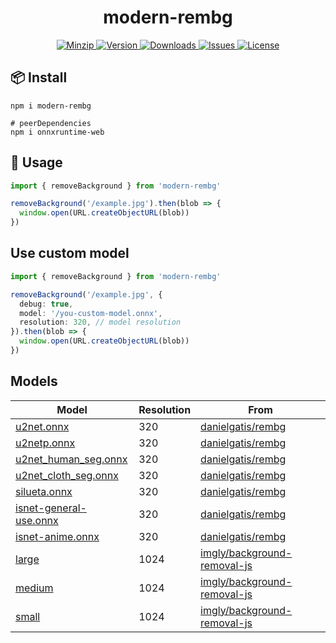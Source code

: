 <h1 align="center">modern-rembg</h1>

<p align="center">
  <a href="https://unpkg.com/modern-rembg">
    <img src="https://img.shields.io/bundlephobia/minzip/modern-rembg" alt="Minzip">
  </a>
  <a href="https://www.npmjs.com/package/modern-rembg">
    <img src="https://img.shields.io/npm/v/modern-rembg.svg" alt="Version">
  </a>
  <a href="https://www.npmjs.com/package/modern-rembg">
    <img src="https://img.shields.io/npm/dm/modern-rembg" alt="Downloads">
  </a>
  <a href="https://github.com/qq15725/modern-rembg/issues">
    <img src="https://img.shields.io/github/issues/qq15725/modern-rembg" alt="Issues">
  </a>
  <a href="https://github.com/qq15725/modern-rembg/blob/main/LICENSE">
    <img src="https://img.shields.io/npm/l/modern-rembg.svg" alt="License">
  </a>
</p>

## 📦 Install

```shell
npm i modern-rembg

# peerDependencies
npm i onnxruntime-web
```

## 🦄 Usage

```ts
import { removeBackground } from 'modern-rembg'

removeBackground('/example.jpg').then(blob => {
  window.open(URL.createObjectURL(blob))
})
```

## Use custom model

```ts
import { removeBackground } from 'modern-rembg'

removeBackground('/example.jpg', {
  debug: true,
  model: '/you-custom-model.onnx',
  resolution: 320, // model resolution
}).then(blob => {
  window.open(URL.createObjectURL(blob))
})
```

## Models

| Model                                                                                                          | Resolution | From                                                                          |
|----------------------------------------------------------------------------------------------------------------|------------|-------------------------------------------------------------------------------|
| [u2net.onnx](https://github.com/danielgatis/rembg/releases/download/v0.0.0/u2net.onnx)                         | 320        | [danielgatis/rembg](https://github.com/danielgatis/rembg)                     |
| [u2netp.onnx](https://github.com/danielgatis/rembg/releases/download/v0.0.0/u2netp.onnx)                       | 320        | [danielgatis/rembg](https://github.com/danielgatis/rembg)                     |
| [u2net_human_seg.onnx](https://github.com/danielgatis/rembg/releases/download/v0.0.0/u2net_human_seg.onnx)     | 320        | [danielgatis/rembg](https://github.com/danielgatis/rembg)                     |
| [u2net_cloth_seg.onnx](https://github.com/danielgatis/rembg/releases/download/v0.0.0/u2net_cloth_seg.onnx)     | 320        | [danielgatis/rembg](https://github.com/danielgatis/rembg)                     |
| [silueta.onnx](https://github.com/danielgatis/rembg/releases/download/v0.0.0/silueta.onnx)                     | 320        | [danielgatis/rembg](https://github.com/danielgatis/rembg)                     |
| [isnet-general-use.onnx](https://github.com/danielgatis/rembg/releases/download/v0.0.0/isnet-general-use.onnx) | 320        | [danielgatis/rembg](https://github.com/danielgatis/rembg)                     |
| [isnet-anime.onnx](https://github.com/danielgatis/rembg/releases/download/v0.0.0/isnet-anime.onnx)             | 320        | [danielgatis/rembg](https://github.com/danielgatis/rembg)                     |
| [large](https://github.com/imgly/background-removal-js/raw/main/bundle/models/large?download=)                 | 1024       | [imgly/background-removal-js](https://github.com/imgly/background-removal-js) |
| [medium](https://github.com/imgly/background-removal-js/raw/main/bundle/models/medium?download=)               | 1024       | [imgly/background-removal-js](https://github.com/imgly/background-removal-js) |
| [small](https://github.com/imgly/background-removal-js/raw/main/bundle/models/small?download=)                 | 1024       | [imgly/background-removal-js](https://github.com/imgly/background-removal-js) |

